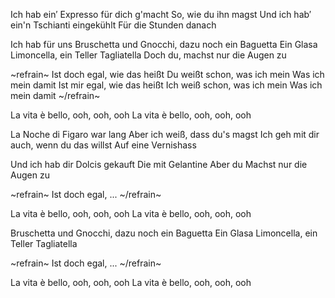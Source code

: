 Ich hab ein′ Expresso für dich g'macht 
So, wie du ihn magst 
Und ich hab′ ein'n Tschianti eingekühlt 
Für die Stunden danach 
 
Ich hab für uns Bruschetta und Gnocchi, dazu noch ein Baguetta 
Ein Glasa Limoncella, ein Teller Tagliatella 
Doch du, machst nur die Augen zu 

~refrain~
Ist doch egal, wie das heißt 
Du weißt schon, was ich mein 
Was ich mein damit 
Ist mir egal, wie das heißt 
Ich weiß schon, was ich mein 
Was ich mein damit
~/refrain~
 
La vita è bello, ooh, ooh, ooh 
La vita è bello, ooh, ooh, ooh 
 
La Noche di Figaro war lang 
Aber ich weiß, dass du's magst 
Ich geh mit dir auch, wenn du das willst 
Auf eine Vernishass 
 
Und ich hab dir Dolcis gekauft 
Die mit Gelantine 
Abеr du 
Machst nur die Augen zu 

~refrain~
Ist doch egal, ...
~/refrain~
 
La vita è bello, ooh, ooh, ooh 
La vita è bello, ooh, ooh, ooh 

Bruschetta und Gnocchi, dazu noch ein Baguetta 
Ein Glasa Limoncella, ein Teller Tagliatella 

~refrain~
Ist doch egal, ...
~/refrain~
 
La vita è bello, ooh, ooh, ooh 
La vita è bello, ooh, ooh, ooh 
